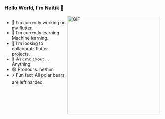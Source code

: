 ### Hello World, I'm Naitik 👋

 <img align="right" alt="GIF" src="https://cdn.dribbble.com/users/730703/screenshots/6581243/avento.gif" width="300" height="320" />


## 
- 🔭 I’m currently working on my flutter.
- 🌱 I’m currently learning Machine learning.
- 👯 I’m looking to collaborate flutter projects.
- 💬 Ask me about ... Anything
- 😄 Pronouns: he/him
- ⚡ Fun fact: All polar bears are left handed.
